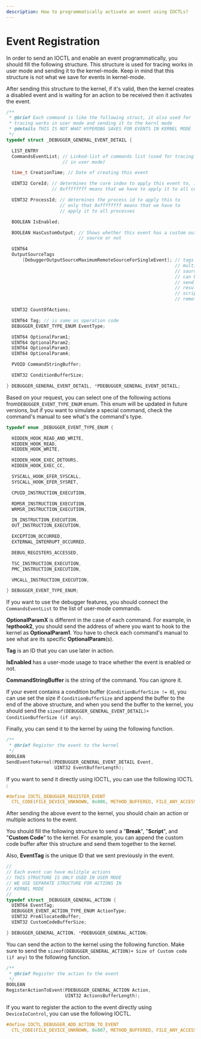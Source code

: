 ```yaml
---
description: How to programmatically activate an event using IOCTLs?
---
```


# Event Registration

In order to send an IOCTL and enable an event programmatically, you should fill the following structure. This structure is used for tracing works in user mode and sending it to the kernel-mode. Keep in mind that this structure is not what we save for events in kernel-mode.

After sending this structure to the kernel, if it's valid, then the kernel creates a disabled event and is waiting for an action to be received then it activates the event.

```c
/**
 * @brief Each command is like the following struct, it also used for
 * tracing works in user mode and sending it to the kernl mode
 * @details THIS IS NOT WHAT HYPERDBG SAVES FOR EVENTS IN KERNEL MODE
 */
typedef struct _DEBUGGER_GENERAL_EVENT_DETAIL {

  LIST_ENTRY
  CommandsEventList; // Linked-list of commands list (used for tracing purpose
                     // in user mode)

  time_t CreationTime; // Date of creating this event

  UINT32 CoreId; // determines the core index to apply this event to, if it's
                 // 0xffffffff means that we have to apply it to all cores

  UINT32 ProcessId; // determines the process id to apply this to
                    // only that 0xffffffff means that we have to
                    // apply it to all processes

  BOOLEAN IsEnabled;

  BOOLEAN HasCustomOutput; // Shows whether this event has a custom output
                           // source or not

  UINT64
  OutputSourceTags
      [DebuggerOutputSourceMaximumRemoteSourceForSingleEvent]; // tags of
                                                               // multiple
                                                               // sources which
                                                               // can be used to
                                                               // send the event
                                                               // results of
                                                               // scripts to
                                                               // remote sources

  UINT32 CountOfActions;

  UINT64 Tag; // is same as operation code
  DEBUGGER_EVENT_TYPE_ENUM EventType;

  UINT64 OptionalParam1;
  UINT64 OptionalParam2;
  UINT64 OptionalParam3;
  UINT64 OptionalParam4;

  PVOID CommandStringBuffer;

  UINT32 ConditionBufferSize;

} DEBUGGER_GENERAL_EVENT_DETAIL, *PDEBUGGER_GENERAL_EVENT_DETAIL;
```

Based on your request, you can select one of the following actions from`DEBUGGER_EVENT_TYPE_ENUM` enum. This enum will be updated in future versions, but if you want to simulate a special command, check the command's manual to see what's the command's type.

```c
typedef enum _DEBUGGER_EVENT_TYPE_ENUM {

  HIDDEN_HOOK_READ_AND_WRITE,
  HIDDEN_HOOK_READ,
  HIDDEN_HOOK_WRITE,

  HIDDEN_HOOK_EXEC_DETOURS,
  HIDDEN_HOOK_EXEC_CC,

  SYSCALL_HOOK_EFER_SYSCALL,
  SYSCALL_HOOK_EFER_SYSRET,

  CPUID_INSTRUCTION_EXECUTION,

  RDMSR_INSTRUCTION_EXECUTION,
  WRMSR_INSTRUCTION_EXECUTION,

  IN_INSTRUCTION_EXECUTION,
  OUT_INSTRUCTION_EXECUTION,

  EXCEPTION_OCCURRED,
  EXTERNAL_INTERRUPT_OCCURRED,

  DEBUG_REGISTERS_ACCESSED,

  TSC_INSTRUCTION_EXECUTION,
  PMC_INSTRUCTION_EXECUTION,

  VMCALL_INSTRUCTION_EXECUTION,

} DEBUGGER_EVENT_TYPE_ENUM;
```

If you want to use the debugger features, you should connect the `CommandsEventList` to the list of user-mode commands.

**OptionalParamX** is different in the case of each command. For example, in **!epthook2**, you should send the address of where you want to hook to the kernel as **OptionalParam1**. You have to check each command's manual to see what are its specific **OptionalParam**(s).

**Tag** is an ID that you can use later in action.

**IsEnabled** has a user-mode usage to trace whether the event is enabled or not.

**CommandStringBuffer** is the string of the command. You can ignore it.

If your event contains a condition buffer (`ConditionBufferSize != 0`), you can use set the size if `ConditionBufferSize` and append the buffer to the end of the above structure, and when you send the buffer to the kernel, you should send the `sizeof(DEBUGGER_GENERAL_EVENT_DETAIL)+ ConditionBufferSize (if any)`.

Finally, you can send it to the kernel by using the following function.

```c
/**
 * @brief Register the event to the kernel
 */
BOOLEAN
SendEventToKernel(PDEBUGGER_GENERAL_EVENT_DETAIL Event,
                  UINT32 EventBufferLength);
```

If you want to send it directly using IOCTL, you can use the following IOCTL :

```c
#define IOCTL_DEBUGGER_REGISTER_EVENT                                          \
  CTL_CODE(FILE_DEVICE_UNKNOWN, 0x806, METHOD_BUFFERED, FILE_ANY_ACCESS)
```

After sending the above event to the kernel, you should chain an action or multiple actions to the event.

You should fill the following structure to send a "**Break**", "**Script**", and "**Custom Code**" to the kernel. For example, you can append the custom code buffer after this structure and send them together to the kernel.

Also, **EventTag** is the unique ID that we sent previously in the event.

```c
//
// Each event can have mulitple actions
// THIS STRUCTURE IS ONLY USED IN USER MODE
// WE USE SEPARATE STRUCTURE FOR ACTIONS IN
// KERNEL MODE
//
typedef struct _DEBUGGER_GENERAL_ACTION {
  UINT64 EventTag;
  DEBUGGER_EVENT_ACTION_TYPE_ENUM ActionType;
  UINT32 PreAllocatedBuffer;
  UINT32 CustomCodeBufferSize;

} DEBUGGER_GENERAL_ACTION, *PDEBUGGER_GENERAL_ACTION;
```

You can send the action to the kernel using the following function. Make sure to send the `sizeof(DEBUGGER_GENERAL_ACTION)+ Size of Custom code (if any)` to the following function.

```c
/**
 * @brief Register the action to the event
 */
BOOLEAN
RegisterActionToEvent(PDEBUGGER_GENERAL_ACTION Action,
                      UINT32 ActionsBufferLength);
```

If you want to register the action to the event directly using `DeviceIoControl`, you can use the following IOCTL.

```c
#define IOCTL_DEBUGGER_ADD_ACTION_TO_EVENT                                     \
  CTL_CODE(FILE_DEVICE_UNKNOWN, 0x807, METHOD_BUFFERED, FILE_ANY_ACCESS)
```

